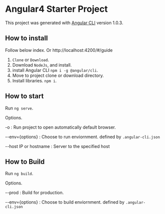 # Angular4 Starter Project

This project was generated with [Angular CLI](https://github.com/angular/angular-cli) version 1.0.3.

## How to install

Follow below index. Or http://localhost:4200/#/guide

1) `Clone` or `Download`.
2) Download `NodeJs`, and install.
3) install Angular CLI `npm i -g @angular/cli`.
4) Move to project clone or download directory.
5) Install libraries. `npm i`.

## How to start

Run `ng serve`.

Options.

 -o : Run project to open automatically default browser.
 
 --env={options} : Choose to run enviornment. defined by `.angular-cli.json`
 
 --host IP or hostname : Server to the specified host 

## How to Build

Run `ng build`.

Options.

 --prod : Build for production.
 
 --env={options} : Choose to build enviornment. defined by `.angular-cli.json`
